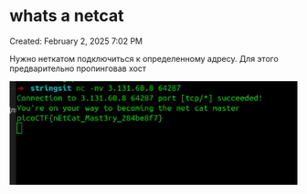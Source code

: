 # whats a netcat

Created: February 2, 2025 7:02 PM

Нужно неткатом подключиться к определенному адресу. Для этого предварительно пропинговав хост

![image.png](whats%20a%20netcat%2018e021737a8980dba33ee2dee6e0e515/image.png)